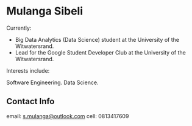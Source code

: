 # Mulanga Sibeli

Currently:
+ Big Data Analytics (Data Science) student at the University of the Witwatersrand.
+ Lead for the Google Student Developer Club at the University of the Witwatersrand.

Interests include:

Software Engineering.
Data Science.

## Contact Info
email: s.mulanga@outlook.com
cell: 0813417609

